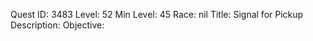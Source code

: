 Quest ID: 3483
Level: 52
Min Level: 45
Race: nil
Title: Signal for Pickup
Description: 
Objective: 

